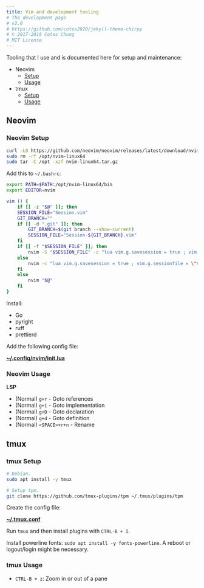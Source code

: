 ```yaml
---
title: Vim and development tooling
# The development page
# v2.0
# https://github.com/cotes2020/jekyll-theme-chirpy
# © 2017-2019 Cotes Chung
# MIT License
---
```


Tooling that I use and is documented here for setup and maintenance:

- Neovim
  - [Setup](#neovim-setup)
  - [Usage](#neovim-usage)
- tmux
  - [Setup](#tmux-setup)
  - [Usage](#tmux-usage)

## Neovim

### Neovim Setup

```bash
curl -LO https://github.com/neovim/neovim/releases/latest/download/nvim-linux64.tar.gz
sudo rm -rf /opt/nvim-linux64
sudo tar -C /opt -xzf nvim-linux64.tar.gz
```

Add this to `~/.bashrc`:

```bash
export PATH=$PATH:/opt/nvim-linux64/bin
export EDITOR=nvim

vim () {
    if [[ -z "$@" ]]; then
	SESSION_FILE="Session.vim"
	GIT_BRANCH=""
	if [[ -d ".git" ]]; then
	    GIT_BRANCH=$(git branch --show-current)
	    SESSION_FILE="Session-${GIT_BRANCH}.vim"
	fi
	if [[ -f "$SESSION_FILE" ]]; then
	    nvim -S "$SESSION_FILE" -c "lua vim.g.savesession = true ; vim.g.sessionfile = \"${SESSION_FILE}\""
	else
	    nvim -c "lua vim.g.savesession = true ; vim.g.sessionfile = \"${SESSION_FILE}\""
	fi
    else
    	nvim "$@"
    fi
}
```

Install:

- Go
- pyright
- ruff
- prettierd

Add the following config file:

[**~/.config/nvim/init.lua**](https://github.com/trstringer/nvim-config/blob/main/init.lua)

### Neovim Usage

**LSP**

- (Normal) `g+r` - Goto references
- (Normal) `g+I` - Goto implementation
- (Normal) `g+D` - Goto declaration
- (Normal) `g+d` - Goto definition
- (Normal) `<SPACE>+r+n` - Rename

## tmux

### tmux Setup

```bash
# Debian.
sudo apt install -y tmux
```

```bash
# Setup tpm.
git clone https://github.com/tmux-plugins/tpm ~/.tmux/plugins/tpm
```

Create the config file:

[**~/.tmux.conf**](https://github.com/trstringer/nvim-config/blob/main/.tmux.conf)

Run `tmux` and then install plugins with `CTRL-B + I`.

Install powerline fonts: `sudo apt install -y fonts-powerline`. A reboot or logout/login might be necessary.

### tmux Usage

- `CTRL-B + z`: Zoom in or out of a pane
